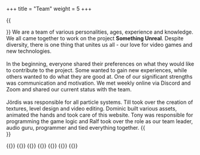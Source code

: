 +++
title = "Team"
weight = 5
+++

{{<section title="The Team">}}
We are a team of various personalities, ages, experience and knowledge. We all came together to work on the project <strong>Something Unreal</strong>. Despite diversity, there is one thing that unites us all - our love for video games and new technologies.<br><br>
In the beginning, everyone shared their preferences on what they would like to contribute to the project. Some wanted to gain new experiences, while others wanted to do what they are good at. One of our significant strengths was communication and motivation. We met weekly online via Discord and Zoom and shared our current status with the team.<br><br>
Jördis was responsible for all particle systems. Till took over the creation of textures, level design and video editing. Dominic built various assets, animated the hands and took care of this website. Tony was responsible for programming the game logic and Ralf took over the role as our team leader, audio guru, programmer and tied everything together.
{{</section >}}

{{<gallery>}}
{{<team-member image="joerdis_liermann.jpg" name="Jördis Liermann">}}
{{<team-member image="ralf_strecker.jpg" name="Ralf Strecker">}}
{{<team-member image="till_falkenberg.jpg" name="Till Falkenberg">}}
{{<team-member image="tony.jpg" name="Tony Dat Nguyen Tien">}}
{{<team-member image="dominic_engel.jpg" name="Dominic Engel">}}
{{</gallery>}}